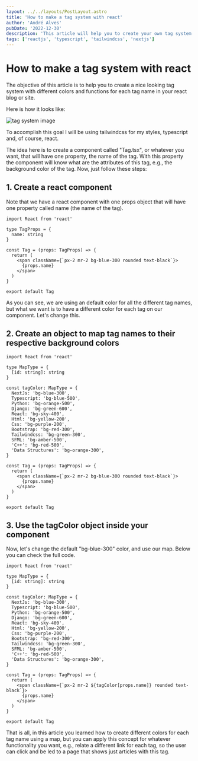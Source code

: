 ```yaml
---
layout: ../../layouts/PostLayout.astro
title: 'How to make a tag system with react'
author: 'André Alves'
pubDate: '2022-12-30'
description: 'This article will help you to create your own tag system with different colors and functionalities'
tags: ['reactjs', 'typescript', 'tailwindcss', 'nextjs']
---
```


# How to make a tag system with react

The objective of this article is to help you to create a nice looking tag system with different colors and functions for each tag name in your react blog or site.

Here is how it looks like:

![tag system image](/images/tag-system-image.png)

To accomplish this goal I will be using tailwindcss for my styles, typescript and, of course, react.

The idea here is to create a component called "Tag.tsx", or whatever you want, that will have one property, the name of the tag. With this property the component will know what are the attributes of this tag, e.g., the background color of the tag. Now, just follow these steps:

## 1. Create a react component

Note that we have a react component with one props object that will have one property called name (the name of the tag).

```tsx
import React from 'react'

type TagProps = {
  name: string
}

const Tag = (props: TagProps) => {
  return (
    <span className={`px-2 mr-2 bg-blue-300 rounded text-black`}>
      {props.name}
    </span>
  )
}

export default Tag
```

As you can see, we are using an default color for all the different tag names, but what we want is to have a
different color for each tag on our component. Let's change this.

## 2. Create an object to map tag names to their respective background colors

```tsx
import React from 'react'

type MapType = {
  [id: string]: string
}

const tagColor: MapType = {
  NextJs: 'bg-blue-300',
  Typescript: 'bg-blue-500',
  Python: 'bg-orange-500',
  Django: 'bg-green-600',
  React: 'bg-sky-400',
  Html: 'bg-yellow-200',
  Css: 'bg-purple-200',
  Bootstrap: 'bg-red-300',
  Tailwindcss: 'bg-green-300',
  SFML: 'bg-amber-500',
  'C++': 'bg-red-500',
  'Data Structures': 'bg-orange-300',
}

const Tag = (props: TagProps) => {
  return (
    <span className={`px-2 mr-2 bg-blue-300 rounded text-black`}>
      {props.name}
    </span>
  )
}

export default Tag
```

## 3. Use the tagColor object inside your component

Now, let's change the default "bg-blue-300" color, and use our map. Below you can
check the full code.

```tsx
import React from 'react'

type MapType = {
  [id: string]: string
}

const tagColor: MapType = {
  NextJs: 'bg-blue-300',
  Typescript: 'bg-blue-500',
  Python: 'bg-orange-500',
  Django: 'bg-green-600',
  React: 'bg-sky-400',
  Html: 'bg-yellow-200',
  Css: 'bg-purple-200',
  Bootstrap: 'bg-red-300',
  Tailwindcss: 'bg-green-300',
  SFML: 'bg-amber-500',
  'C++': 'bg-red-500',
  'Data Structures': 'bg-orange-300',
}

const Tag = (props: TagProps) => {
  return (
    <span className={`px-2 mr-2 ${tagColor[props.name]} rounded text-black`}>
      {props.name}
    </span>
  )
}

export default Tag
```

That is all, in this article you learned how to create different colors for each tag name using a map, but you can
apply this concept for whatever functionality you want, e.g., relate a different link for each tag, so the user can click and
be led to a page that shows just articles with this tag.
